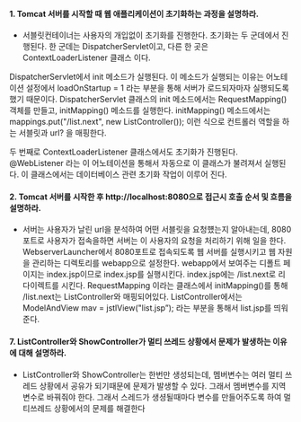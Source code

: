 #### 1. Tomcat 서버를 시작할 때 웹 애플리케이션이 초기화하는 과정을 설명하라.
* 서블릿컨테이너는 사용자의 개입없이 초기화를 진행한다.
초기화는 두 군데에서 진행된다. 한 군데는 DispatcherServlet이고, 다른 한 곳은 ContextLoaderListener 클래스 이다.

DispatcherServlet에서 init 메소드가 실행된다. 이 메소드가 실행되는 이유는 어노테이션 설정에서 loadOnStartup = 1 라는 부분을 통해 서버가 로드되자마자 실행되도록 했기 때문이다. DispatcherServlet 클래스의 init 메소드에서는 RequestMapping() 객체를 만들고, initMapping() 메소드를 실행한다. initMapping() 메소드에서는 mappings.put("/list.next", new ListController()); 이런 식으로 컨트롤러 역할을 하는 서블릿과 url? 을 매핑한다.

두 번째로 ContextLoaderListener 클래스에서도 초기화가 진행된다. @WebListener 라는 이 어노테이션을 통해서 자동으로 이 클래스가 불려져서 실행된다. 이 클래스에서는 데이터베이스 관련 초기화 작업이 이루어 진다.



#### 2. Tomcat 서버를 시작한 후 http://localhost:8080으로 접근시 호출 순서 및 흐름을 설명하라.
* 서버는 사용자가 날린 url을 분석하여 어떤 서블릿을 요청헀는지 알아내는데, 8080포트로 사용자가 접속을하면 서버는 이 사용자의 요청을 처리하기 위해 일을 한다. WebserverLauncher에서 8080포트로 접속되도록 웹 서버를 실행시키고 웹 자원을 관리하는 디렉토리를 webapp으로 설정한다. webapp에서 보여주는 디폴트 페이지는 index.jsp이므로 index.jsp를 실행시킨다. index.jsp에는 /list.next로 리다이렉트를 시킨다. RequestMapping 이라는 클래스에서 initMapping()를 통해 /list.next는 ListController와 매핑되어있다. ListController에서는 ModelAndView mav = jstlView("list.jsp”); 라는 부분을 통해서 list.jsp를 띄워준다.

#### 7. ListController와 ShowController가 멀티 쓰레드 상황에서 문제가 발생하는 이유에 대해 설명하라.
* ListController와 ShowController는 한번만 생성되는데, 멤버변수는 여러 멀티 쓰레드 상황에서 공유가 되기때문에 문제가 발생할 수 있다. 그래서 멤버변수를 지역변수로 바꿔줘야 한다. 그래서 스레드가 생셩될때마다 변수를 만들어주도록 하여 멀티쓰레드 상황에서의 문제를 해결한다

